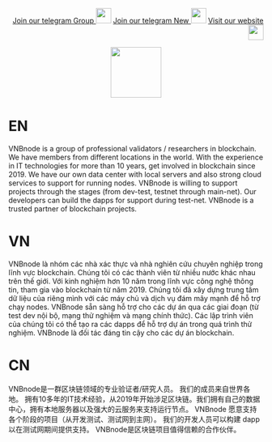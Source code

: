 <p style="font-size:14px" align="right">
<a href="https://t.me/VNBnodegroup" target="_blank">Join our telegram Group <img src="https://user-images.githubusercontent.com/50621007/183283867-56b4d69f-bc6e-4939-b00a-72aa019d1aea.png" width="30"/></a>
<a href="https://t.me/Vnbnode" target="_blank">Join our telegram New <img src="https://user-images.githubusercontent.com/50621007/183283867-56b4d69f-bc6e-4939-b00a-72aa019d1aea.png" width="30"/></a>
<a href="https://VNBnode.com" target="_blank">Visit our website  <img src="https://github.com/vnbnode/binaries/blob/main/Logo/VNBnode.jpg" width="30"/></a>
</p>
<p align="center">
  <img height="100" height="auto" src="https://github.com/vnbnode/binaries/blob/main/Logo/VNBnode.jpg?raw=true">
</p>

# EN
VNBnode is a group of professional validators / researchers in blockchain. We have members from different locations in the world.
With the experience in IT technologies for more than 10 years, get involved in blockchain since 2019. We have our own data center with local servers and also strong cloud services to support for running nodes.
VNBnode is willing to support projects through the stages (from dev-test, testnet through main-net). Our developers can build the dapps for support during test-net.
VNBnode is a trusted partner of blockchain projects.
# VN
VNBnode là nhóm các nhà xác thực và nhà nghiên cứu chuyên nghiệp trong lĩnh vực blockchain. Chúng tôi có các thành viên từ nhiều nước khác nhau trên thế giới.
Với kinh nghiệm hơn 10 năm trong lĩnh vực công nghệ thông tin, tham gia vào blockchain từ năm 2019. Chúng tôi đã xây dựng trung tâm dữ liệu của riêng mình với các máy chủ và dịch vụ đám mây mạnh để hỗ trợ chạy nodes.
VNBnode sẵn sàng hỗ trợ cho các dự án qua các giai đoạn (từ test dev nội bộ, mạng thử nghiệm và  mạng chính thức). Các lập trình viên của chúng tôi có thể tạo ra các dapps để hỗ trợ dự án trong quá trình thử nghiệm.
VNBnode là đối tác đáng tin cậy cho các dự án blockchain.
# CN
VNBnode是一群区块链领域的专业验证者/研究人员。 我们的成员来自世界各地。 拥有10多年的IT技术经验，从2019年开始涉足区块链。我们拥有自己的数据中心，拥有本地服务器以及强大的云服务来支持运行节点。 VNBnode 愿意支持各个阶段的项目（从开发测试、测试网到主网）。 我们的开发人员可以构建 dapp 以在测试网期间提供支持。 VNBnode是区块链项目值得信赖的合作伙伴。
